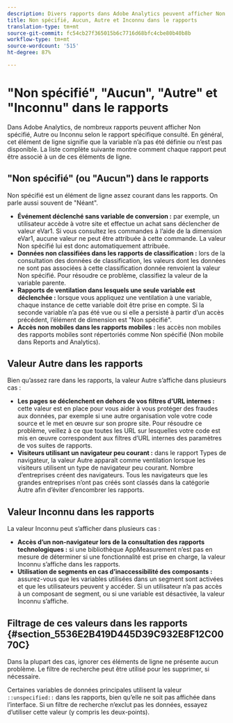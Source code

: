 ```yaml
---
description: Divers rapports dans Adobe Analytics peuvent afficher Non spécifié, Aucun, Autre ou Inconnu, selon le rapport spécifique consulté. En général, cet élément de ligne signifie que la variable n’a pas été définie ou n’est pas disponible.
title: Non spécifié, Aucun, Autre et Inconnu dans le rapports
translation-type: tm+mt
source-git-commit: fc54cb27f365015b6c7716d68bfc4cbe80b40b8b
workflow-type: tm+mt
source-wordcount: '515'
ht-degree: 87%

---
```



# &quot;Non spécifié&quot;, &quot;Aucun&quot;, &quot;Autre&quot; et &quot;Inconnu&quot; dans le rapports

Dans Adobe Analytics, de nombreux rapports peuvent afficher Non spécifié, Autre ou Inconnu selon le rapport spécifique consulté. En général, cet élément de ligne signifie que la variable n’a pas été définie ou n’est pas disponible. La liste complète suivante montre comment chaque rapport peut être associé à un de ces éléments de ligne.

## &quot;Non spécifié&quot; (ou &quot;Aucun&quot;) dans le rapports

Non spécifié est un élément de ligne assez courant dans les rapports. On parle aussi souvent de &quot;Néant&quot;.

* **Événement déclenché sans variable de conversion :** par exemple, un utilisateur accède à votre site et effectue un achat sans déclencher de valeur eVar1. Si vous consultez les commandes à l’aide de la dimension eVar1, aucune valeur ne peut être attribuée à cette commande. La valeur Non spécifié lui est donc automatiquement attribuée.
* **Données non classifiées dans les rapports de classification :** lors de la consultation des données de classification, les valeurs dont les données ne sont pas associées à cette classification donnée renvoient la valeur Non spécifié. Pour résoudre ce problème, classifiez la valeur de la variable parente.
* **Rapports de ventilation dans lesquels une seule variable est déclenchée :** lorsque vous appliquez une ventilation à une variable, chaque instance de cette variable doit être prise en compte. Si la seconde variable n’a pas été vue ou si elle a persisté à partir d’un accès précédent, l’élément de dimension est &quot;Non spécifié&quot;.
* **Accès non mobiles dans les rapports mobiles :** les accès non mobiles des rapports mobiles sont répertoriés comme Non spécifié (Non mobile dans Reports and Analytics).

## Valeur Autre dans les rapports

Bien qu’assez rare dans les rapports, la valeur Autre s’affiche dans plusieurs cas :

* **Les pages se déclenchent en dehors de vos filtres d’URL internes :** cette valeur est en place pour vous aider à vous protéger des fraudes aux données, par exemple si une autre organisation vole votre code source et le met en œuvre sur son propre site. Pour résoudre ce problème, veillez à ce que toutes les URL sur lesquelles votre code est mis en œuvre correspondent aux filtres d’URL internes des paramètres de vos suites de rapports.
* **Visiteurs utilisant un navigateur peu courant :** dans le rapport Types de navigateur, la valeur Autre apparaît comme ventilation lorsque les visiteurs utilisent un type de navigateur peu courant. Nombre d’entreprises créent des navigateurs. Tous les navigateurs que les grandes entreprises n’ont pas créés sont classés dans la catégorie Autre afin d’éviter d’encombrer les rapports.

## Valeur Inconnu dans les rapports

La valeur Inconnu peut s’afficher dans plusieurs cas :

* **Accès d’un non-navigateur lors de la consultation des rapports technologiques :** si une bibliothèque AppMeasurement n’est pas en mesure de déterminer si une fonctionnalité est prise en charge, la valeur Inconnu s’affiche dans les rapports.
* **Utilisation de segments en cas d’inaccessibilité des composants :** assurez-vous que les variables utilisées dans un segment sont activées et que les utilisateurs peuvent y accéder. Si un utilisateur n’a pas accès à un composant de segment, ou si une variable est désactivée, la valeur Inconnu s’affiche.

## Filtrage de ces valeurs dans les rapports {#section_5536E2B419D445D39C932E8F12C0070C}

Dans la plupart des cas, ignorer ces éléments de ligne ne présente aucun problème. Le filtre de recherche peut être utilisé pour les supprimer, si nécessaire.

Certaines variables de données principales utilisent la valeur `::unspecified::` dans les rapports, bien qu’elle ne soit pas affichée dans l’interface. Si un filtre de recherche n’exclut pas les données, essayez d’utiliser cette valeur (y compris les deux-points).
